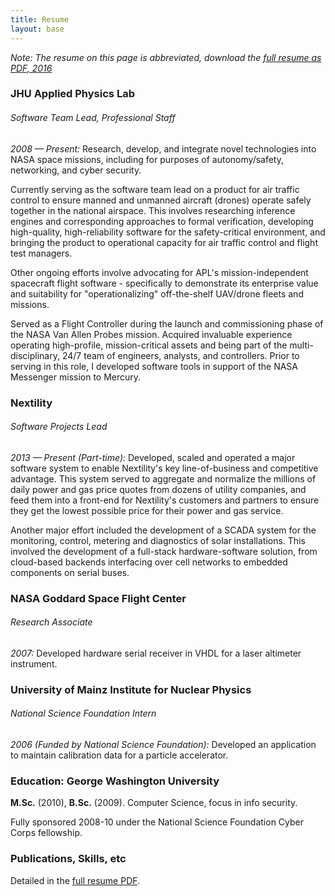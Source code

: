 ```yaml
---
title: Resume
layout: base
---
```


_Note:_ *The resume on this page is abbreviated, download the [full resume as PDF, 2016](/vanbesien_resume_201604.pdf)*

### JHU Applied Physics Lab

###### Software Team Lead, Professional Staff

*2008 &mdash; Present:* Research, develop, and integrate novel technologies into NASA space missions, including for purposes of autonomy/safety, networking, and cyber security.

Currently serving as the software team lead on a product for air traffic control to ensure manned and unmanned aircraft (drones) operate safely together in the national airspace. This involves researching inference engines and corresponding approaches to formal verification, developing high-quality, high-reliability software for the safety-critical environment, and bringing the product to operational capacity for air traffic control and flight test managers.

Other ongoing efforts involve advocating for APL's mission-independent spacecraft flight software - specifically to demonstrate its enterprise value and suitability for "operationalizing" off-the-shelf UAV/drone fleets and missions.

Served as a Flight Controller during the launch and commissioning phase of the NASA Van Allen Probes mission. Acquired invaluable experience operating high-profile, mission-critical assets and being part of the multi-disciplinary, 24/7 team of engineers, analysts, and controllers. Prior to serving in this role, I developed software tools in support of the NASA Messenger mission to Mercury.


### Nextility

###### Software Projects Lead

*2013 &mdash; Present (Part-time):* Developed, scaled and operated a major software system to enable Nextility's key line-of-business and competitive advantage. This system served to aggregate and normalize the millions of daily power and gas price quotes from dozens of utility companies, and feed them into a front-end for Nextility's customers and partners to ensure they get the lowest possible price for their power and gas service.

Another major effort included the development of a SCADA system for the monitoring, control, metering and diagnostics of solar installations. This involved the development of a full-stack hardware-software solution, from cloud-based backends interfacing over cell networks to embedded components on serial buses.


### NASA Goddard Space Flight Center

###### Research Associate

*2007:* Developed hardware serial receiver in VHDL for a laser altimeter instrument.


### University of Mainz Institute for Nuclear Physics

###### National Science Foundation Intern

*2006 (Funded by National Science Foundation):* Developed an application to maintain calibration data for a particle accelerator.


### Education: George Washington University

**M.Sc.** (2010), **B.Sc.** (2009). Computer Science, focus in info security.

Fully sponsored 2008-10 under the National Science Foundation Cyber Corps fellowship.

### Publications, Skills, etc

Detailed in the [full resume PDF](/vanbesien_resume_201604.pdf).
